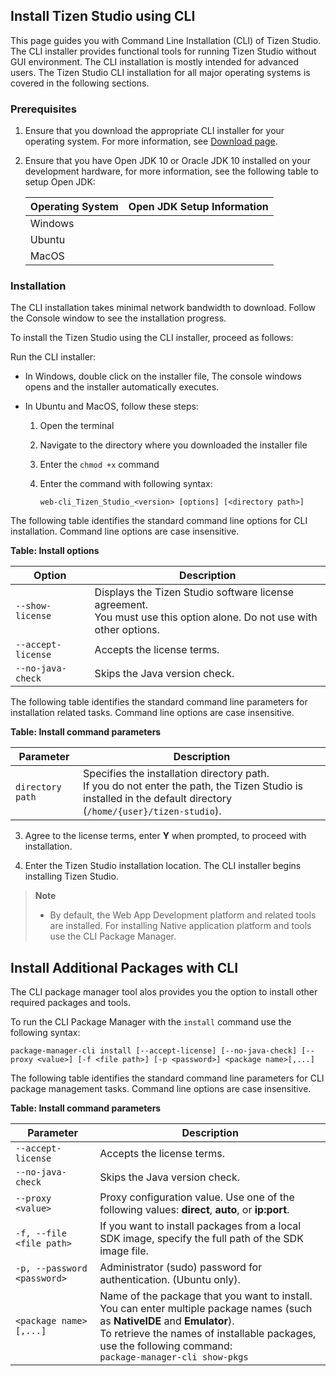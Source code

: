 
## Install Tizen Studio using CLI  

This page guides you with Command Line Installation (CLI) of Tizen Studio. The CLI installer provides functional tools for running Tizen Studio without GUI environment.
The CLI installation is mostly intended for advanced users. The Tizen Studio CLI installation for all major operating systems is covered in the following sections.  

### Prerequisites

1. Ensure that you download the appropriate CLI installer for your operating system. For more information, see [Download page](https://developer.tizen.org/development/tizen-studio/download#).
2. Ensure that you have Open JDK 10 or Oracle JDK 10 installed on your development hardware, for more information, see the following table  to setup Open JDK: 

     | Operating System  | Open JDK Setup Information  |  
     |---|----|
     |  Windows   | <link to section on GUI installation>  |
     |Ubuntu |       <link>| 
     |MacOS  |       <link> | 

### Installation 


The CLI installation takes minimal network bandwidth to download. Follow the Console window to see the installation progress. 

To install the Tizen Studio using the CLI installer, proceed as follows:

Run the CLI installer:   
- In Windows, double click on the installer file, The console windows opens and the installer automatically executes.

- In Ubuntu and MacOS, follow these steps: 

    1. Open the terminal
    2. Navigate to the directory where you downloaded the installer file
    3. Enter the `chmod +x` command
    4. Enter the command with following syntax:

       ```
       web-cli_Tizen_Studio_<version> [options] [<directory path>]
       ```
The following table identifies the standard command line options for CLI installation. Command line options are case insensitive.
   
   **Table: Install options**

   | Option             | Description                              |
   |--------------------|------------------------------------------|
   | `--show-license`   | Displays the Tizen Studio software license agreement.<br/> You must use this option alone. Do not use with other options. |
   | `--accept-license` | Accepts the license terms.               |
   | `--no-java-check`  | Skips the Java version check.            |


The following table identifies the standard command line parameters for installation related tasks. Command line options are case insensitive.

   **Table: Install command parameters**

   | Parameter        | Description                              |
   |------------------|------------------------------------------|
   | `directory path` | Specifies the installation directory path.<br/> If you do not enter the path, the Tizen Studio is installed in the default directory (`/home/{user}/tizen-studio`). |

3. Agree to the license terms, enter **Y** when prompted, to proceed with installation.

4. Enter the Tizen Studio installation location. The CLI installer begins  installing Tizen Studio. 

> **Note**
>
>- By default, the Web App Development platform and related tools are installed. For installing Native application platform and tools use the CLI Package Manager.

## Install Additional Packages with CLI

The CLI package manager tool alos provides you the option to install other required packages and tools.

To run the CLI Package Manager with the `install` command use the following syntax:

```
package-manager-cli install [--accept-license] [--no-java-check] [--proxy <value>] [-f <file path>] [-p <password>] <package name>[,...]
```
The following table identifies the standard command line parameters for CLI package management tasks. Command line options are case insensitive.

**Table: Install command parameters**

| Parameter                   | Description                              |
|-----------------------------|------------------------------------------|
| `--accept-license`          | Accepts the license terms.               |
| `--no-java-check`           | Skips the Java version check.            |
| `--proxy <value>`           | Proxy configuration value. Use one of the following values: **direct**, **auto**, or **ip:port**. |
| `-f, --file <file path>`    | If you want to install packages from a local SDK image, specify the full path of the SDK image file. |
| `-p, --password <password>` | Administrator (sudo) password for authentication. (Ubuntu only). |
| `<package name>[,...]`        | Name of the package that you want to install. You can enter multiple package names (such as **NativeIDE** and **Emulator**).<br/>To retrieve the names of installable packages, use the following command:<br/>`package-manager-cli show-pkgs` |

